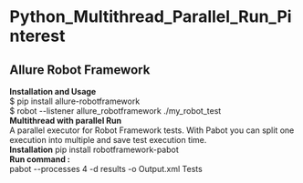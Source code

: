 # Python_Multithread_Parallel_Run_Pinterest
## Allure Robot Framework
**Installation and Usage**
<br>
$ pip install allure-robotframework
<br>
$ robot --listener allure_robotframework ./my_robot_test
<br>
**Multithread with parallel Run**
<br>
A parallel executor for Robot Framework tests. With Pabot you can split one execution into multiple and save test execution time.
<br>
**Installation**
pip install robotframework-pabot
<br>
**Run command :**
<br>
pabot --processes 4 -d results -o Output.xml Tests

